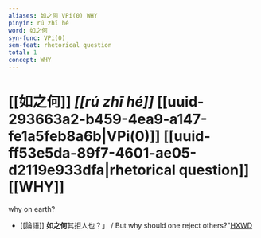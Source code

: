 ```yaml
---
aliases: 如之何 VPi(0) WHY
pinyin: rú zhī hé
word: 如之何
syn-func: VPi(0)
sem-feat: rhetorical question
total: 1
concept: WHY 
---
```

# [[如之何]] *[[rú zhī hé]]*  [[uuid-293663a2-b459-4ea9-a147-fe1a5feb8a6b|VPi(0)]] [[uuid-ff53e5da-89f7-4601-ae05-d2119e933dfa|rhetorical question]] [[WHY]]
why on earth?
 - [[論語]] **如之何**其拒人也？」 / But why should one reject others?"[HXWD](https://hxwd.org/textview.html?location=KR1h0004_tls_019-6a.1)